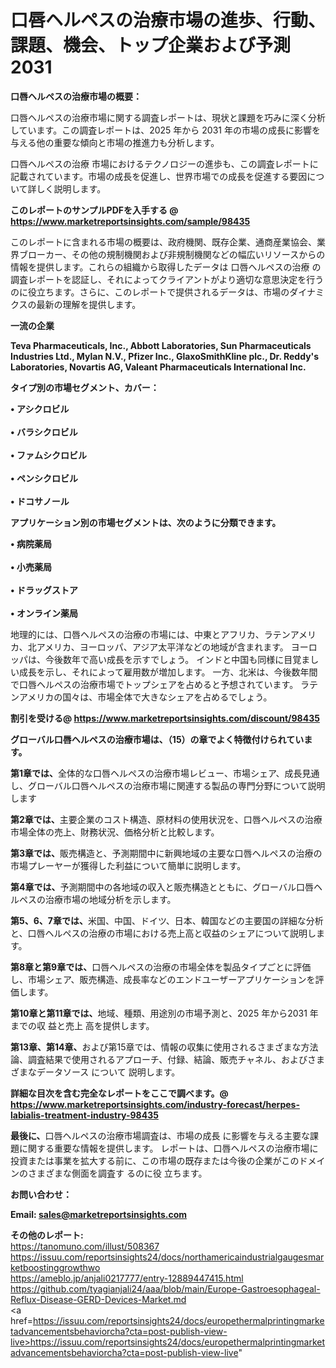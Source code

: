 # 口唇ヘルペスの治療市場の進歩、行動、課題、機会、トップ企業および予測2031

<strong><b>口唇ヘルペスの治療市場の概要：</b></strong>

口唇ヘルペスの治療市場に関する調査レポートは、現状と課題を巧みに深く分析しています。この調査レポートは、2025 年から 2031 年の市場の成長に影響を与える他の重要な傾向と市場の推進力も分析します。

口唇ヘルペスの治療 市場におけるテクノロジーの進歩も、この調査レポートに記載されています。市場の成長を促進し、世界市場での成長を促進する要因について詳しく説明します。

<strong>このレポートのサンプルPDFを入手する @ <a href=https://www.marketreportsinsights.com/sample/98435>https://www.marketreportsinsights.com/sample/98435</a></strong>

このレポートに含まれる市場の概要は、政府機関、既存企業、通商産業協会、業界ブローカー、その他の規制機関および非規制機関などの幅広いリソースからの情報を提供します。これらの組織から取得したデータは 口唇ヘルペスの治療 の調査レポートを認証し、それによってクライアントがより適切な意思決定を行うのに役立ちます。さらに、このレポートで提供されるデータは、市場のダイナミクスの最新の理解を提供します。

<strong>一流の企業</strong>

<strong><b>Teva Pharmaceuticals, Inc., Abbott Laboratories, Sun Pharmaceuticals Industries Ltd., Mylan N.V., Pfizer Inc., GlaxoSmithKline plc., Dr. Reddy's Laboratories, Novartis AG, Valeant Pharmaceuticals International Inc.</b></strong>

<strong><b>タイプ別の市場セグメント、カバー：</b></strong>

<strong>• アシクロビル<br><br>• バラシクロビル<br><br>• ファムシクロビル<br><br>• ペンシクロビル<br><br>• ドコサノール</strong>

<strong><b>アプリケーション別の市場セグメントは、次のように分類できます。</b></strong>

<strong>• 病院薬局<br><br>• 小売薬局<br><br>• ドラッグストア<br><br>• オンライン薬局</strong>

 地理的には、口唇ヘルペスの治療の市場には、中東とアフリカ、ラテンアメリカ、北アメリカ、ヨーロッパ、アジア太平洋などの地域が含まれます。 ヨーロッパは、今後数年で高い成長を示すでしょう。 インドと中国も同様に目覚ましい成長を示し、それによって雇用数が増加します。 一方、北米は、今後数年間で口唇ヘルペスの治療市場でトップシェアを占めると予想されています。 ラテンアメリカの国々は、市場全体で大きなシェアを占めるでしょう。

<strong>割引を受ける@ <a href=https://www.marketreportsinsights.com/discount/98435>https://www.marketreportsinsights.com/discount/98435</a></strong>

<strong><b>グローバル口唇ヘルペスの治療市場は、（15）の章でよく特徴付けられています。</b></strong>

<strong><b>第</b></strong><strong><b>1章では、</b></strong>全体的な口唇ヘルペスの治療市場レビュー、市場シェア、成長見通し、グローバル口唇ヘルペスの治療市場に関連する製品の専門分野について説明します

<strong><b>第2章では、</b></strong>主要企業のコスト構造、原材料の使用状況を、口唇ヘルペスの治療市場全体の売上、財務状況、価格分析と比較します。

<strong><b>第3章では、</b></strong>販売構造と、予測期間中に新興地域の主要な口唇ヘルペスの治療の市場プレーヤーが獲得した利益について簡単に説明します。

<strong><b>第4章では、</b></strong>予測期間中の各地域の収入と販売構造とともに、グローバル口唇ヘルペスの治療市場の地域分析を示します。

<strong><b>第5、6、7章では、</b></strong>米国、中国、ドイツ、日本、韓国などの主要国の詳細な分析と、口唇ヘルペスの治療の市場における売上高と収益のシェアについて説明します。

<strong><b>第8章と第9章では、</b></strong>口唇ヘルペスの治療の市場全体を製品タイプごとに評価し、市場シェア、販売構造、成長率などのエンドユーザーアプリケーションを評価します。

<strong><b>第10章と第11章では、</b></strong>地域、種類、用途別の市場予測と、2025 年から2031 年までの収 益と売上 高を提供します。

<strong><b>第13章、第14章、</b></strong>および第15章では、情報の収集に使用されるさまざまな方法論、調査結果で使用されるアプローチ、付録、結論、販売チャネル、およびさまざまなデータソース について 説明します。

<strong>詳細な目次を含む完全なレポートをここで調べます。@ <a href=https://www.marketreportsinsights.com/industry-forecast/herpes-labialis-treatment-industry-98435>https://www.marketreportsinsights.com/industry-forecast/herpes-labialis-treatment-industry-98435</a></strong>

<strong><b>最後に、</b></strong>口唇ヘルペスの治療市場調査は、市場の成長 に影響を</a>与える主要な課題に関する重要な情報を提供します。 レポートは、口唇ヘルペスの治療市場に投資または事業を拡大する前に、この市場の既存または今後の企業がこのドメインのさまざまな側面を調査す るのに役 立ちます。

<strong><b>お問い合わせ：</b></strong>

<strong>Email: </strong><a href=mailto:sales@marketreportsinsights.com><strong>sales@marketreportsinsights.com</strong></a>

<strong>その他のレポート:</strong>
<br>
<a href=https://tanomuno.com/illust/508367>https://tanomuno.com/illust/508367</a>
<br>
<a href=https://issuu.com/reportsinsights24/docs/northamericaindustrialgaugesmarketboostinggrowthwo>https://issuu.com/reportsinsights24/docs/northamericaindustrialgaugesmarketboostinggrowthwo</a>
<br>
<a href=https://ameblo.jp/anjali0217777/entry-12889447415.html>https://ameblo.jp/anjali0217777/entry-12889447415.html</a>
<br>
<a href=https://github.com/tyagianjali24/aaa/blob/main/Europe-Gastroesophageal-Reflux-Disease-GERD-Devices-Market.md>https://github.com/tyagianjali24/aaa/blob/main/Europe-Gastroesophageal-Reflux-Disease-GERD-Devices-Market.md</a>
<br>
<a href=https://issuu.com/reportsinsights24/docs/europethermalprintingmarketadvancementsbehaviorcha?cta=post-publish-view-live>https://issuu.com/reportsinsights24/docs/europethermalprintingmarketadvancementsbehaviorcha?cta=post-publish-view-live</a>"
